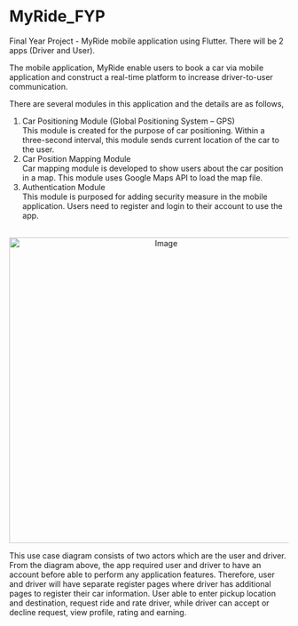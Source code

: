 # MyRide_FYP
Final Year Project - MyRide mobile application using Flutter.
There will be 2 apps (Driver and User).

The mobile application, MyRide enable users to book a car via mobile application and construct a real-time platform to increase driver-to-user communication.

There are several modules in this application and the details are as follows,
1.	Car Positioning Module (Global Positioning System – GPS) <br/>
This module is created for the purpose of car positioning. Within a three-second interval, this module sends current location of the car to the user.
2.	Car Position Mapping Module <br/>
Car mapping module is developed to show users about the car position in a map. This module uses Google Maps API to load the map file.
3.	Authentication Module <br/>
This module is purposed for adding security measure in the mobile application. Users need to register and login to their account to use the app.<br/><br/>

<p align="center">
    <img src="https://github.com/MNazran/MyRide_FYP/assets/121558403/db038223-aac2-41b6-86ae-24cf39ab1390" alt="Image" width="550">
</p>

This use case diagram consists of two actors which are the user and driver. From the diagram above, the app required user and driver to have an account before able to perform any application features. Therefore, user and driver will have separate register pages where driver has additional pages to register their car information. User able to enter pickup location and destination, request ride and rate driver, while driver can accept or decline request, view profile, rating and earning.





